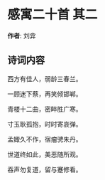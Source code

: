 # 感寓二十首  其二

**作者**: 刘弇

## 诗词内容

西方有佳人，弱龄三春兰。

一顾迷下蔡，再笑倾邯郸。

青楼十二曲，密睟胜广寒。

寸玉耿孤抱，时时寄哀弹。

孟娵久不作，宿瘤骋朱丹。

世道终如此，美恶随所观。

吞声勿复道，留与蹇修看。

